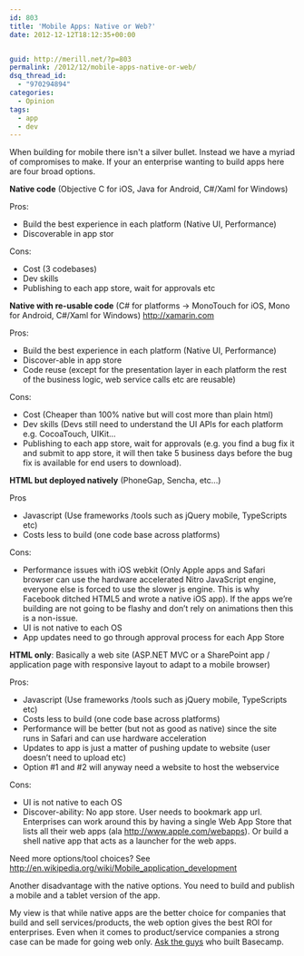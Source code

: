 ```yaml
---
id: 803
title: 'Mobile Apps: Native or Web?'
date: 2012-12-12T18:12:35+00:00


guid: http://merill.net/?p=803
permalink: /2012/12/mobile-apps-native-or-web/
dsq_thread_id:
  - "970294894"
categories:
  - Opinion
tags:
  - app
  - dev
---
```

When building for mobile there isn't a silver bullet. Instead we have a myriad of compromises to make. If your an enterprise wanting to build apps here are four broad options.

<strong>Native code</strong> (Objective C for iOS, Java for Android, C#/Xaml for Windows)

Pros:
<ul>
	<li>Build the best experience in each platform (Native UI, Performance)</li>
	<li>Discoverable in app stor</li>
</ul>
Cons:
<ul>
	<li>Cost (3 codebases)</li>
	<li>Dev skills</li>
	<li>Publishing to each app store, wait for approvals etc</li>
</ul>
<strong>Native with re-usable code</strong> (C# for platforms -&gt; MonoTouch for iOS, Mono for Android, C#/Xaml for Windows) <a href="http://xamarin.com">http://xamarin.com</a>

Pros:
<ul>
	<li>Build the best experience in each platform (Native UI, Performance)</li>
	<li>Discover-able in app store</li>
	<li>Code reuse (except for the presentation layer in each platform the rest of the business logic, web service calls etc are reusable)</li>
</ul>
Cons:
<ul>
	<li>Cost (Cheaper than 100% native but will cost more than plain html)</li>
	<li>Dev skills (Devs still need to understand the UI APIs for each platform e.g. CocoaTouch, UIKit…</li>
	<li>Publishing to each app store, wait for approvals (e.g. you find a bug fix it and submit to app store, it will then take 5 business days before the bug fix is available for end users to download).</li>
</ul>
<strong>HTML but deployed natively</strong> (PhoneGap, Sencha, etc…)

Pros
<ul>
	<li>Javascript (Use frameworks /tools such as jQuery mobile, TypeScripts etc)</li>
	<li>Costs less to build (one code base across platforms)</li>
</ul>
Cons:
<ul>
	<li>Performance issues with iOS webkit (Only Apple apps and Safari browser can use the hardware accelerated Nitro JavaScript engine, everyone else is forced to use the slower js engine. This is why Facebook ditched HTML5 and wrote a native iOS app). If the apps we’re building are not going to be flashy and don’t rely on animations then this is a non-issue.</li>
	<li>UI is not native to each OS</li>
	<li>App updates need to go through approval process for each App Store</li>
</ul>
<strong>HTML only</strong>: Basically a web site (ASP.NET MVC or a SharePoint app / application page with responsive layout to adapt to a mobile browser)

Pros:
<ul>
	<li>Javascript (Use frameworks /tools such as jQuery mobile, TypeScripts etc)</li>
	<li>Costs less to build (one code base across platforms)</li>
	<li>Performance will be better (but not as good as native) since the site runs in Safari and can use hardware acceleration</li>
	<li>Updates to app is just a matter of pushing update to website (user doesn’t need to upload etc)</li>
	<li>Option #1 and #2 will anyway need a website to host the webservice</li>
</ul>
Cons:
<ul>
	<li>UI is not native to each OS</li>
	<li>Discover-ability: No app store. User needs to bookmark app url. Enterprises can work around this by having a single Web App Store that lists all their web apps (ala <a href="http://www.apple.com/webapps">http://www.apple.com/webapps</a>). Or build a shell native app that acts as a launcher for the web apps.</li>
</ul>
Need more options/tool choices? See <a href="http://en.wikipedia.org/wiki/Mobile_application_development">http://en.wikipedia.org/wiki/Mobile_application_development</a>

Another disadvantage with the native options. You need to build and publish a mobile and a tablet version of the app.

My view is that while native apps are the better choice for companies that build and sell services/products, the web option gives the best ROI for enterprises. Even when it comes to product/service companies a strong case can be made for going web only. <a href="http://37signals.com/svn/posts/2761-launch-basecamp-mobile">Ask the guys</a> who built Basecamp.